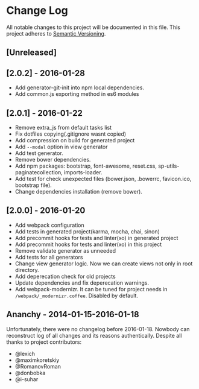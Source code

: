# Change Log

All notable changes to this project will be documented in this file.
This project adheres to [Semantic Versioning](http://semver.org/).

## [Unreleased]

## [2.0.2] - 2016-01-28
- Add generator-git-init into npm local dependencies.
- Add common.js exporting method in es6 modules

## [2.0.1] - 2016-01-22
- Remove extra_js from default tasks list
- Fix dotfiles copying(.gitignore wasnt copied)
- Add compression on build for generated project
- Add `--modal` option in view generator
- Add test generator.
- Remove bower dependencies.
- Add npm packages: bootstrap, font-awesome, reset.css, sp-utils-paginatecollection, imports-loader.
- Add test for check unexpected files (bower.json, .bowerrc, favicon.ico, bootstrap file).
- Change dependencies installation (remove bower).

## [2.0.0] - 2016-01-20
 - Add webpack configuration
 - Add tests in generated project(karma, mocha, chai, sinon)
 - Add precommit hooks for tests and linter(xo) in generated project
 - Add precommit hooks for tests and linter(xo) in this project
 - Remove validate generator as unneeded
 - Add tests for all generators
 - Change view generator logic. Now we can create views not only in root directory.
 - Add deperecation check for old projects
 - Update dependencies and fix deperecation warnings.
 - Add webpack-modernizr. It can be tuned for project needs in `/webpack/_modernizr.coffee`. Disabled by default.

## Ananchy - 2014-01-15-2016-01-18

Unfortunately, there were no changelog before 2016-01-18. Nowbody can reconstruct log of all changes and its reasons authentically. Despite all thanks to project contributors:
 - @lexich
 - @maximkoretskiy
 - @RomanovRoman
 - @donbobka
 - @i-suhar
